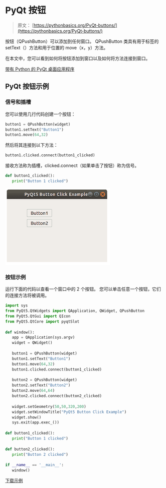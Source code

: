 # PyQt 按钮

> 原文： [https://pythonbasics.org/PyQt-buttons/](https://pythonbasics.org/PyQt-buttons/)

按钮（QPushButton）可以添加到任何窗口。 QPushButton 类具有用于标签的 setText（）方法和用于位置的 move（x，y）方法。

在本文中，您可以看到如何将按钮添加到窗口以及如何将方法连接到窗口。


[带有 Python 的 PyQt 桌面应用程序](https://gum.co/pysqtsamples)

## PyQt 按钮示例

### 信号和插槽

您可以使用几行代码创建一个按钮：

```py
button1 = QPushButton(widget)
button1.setText("Button1")
button1.move(64,32)

```

然后将其连接到以下方法：

```py
button1.clicked.connect(button1_clicked)

```

接收方法称为插槽，clicked.connect（如果单击了按钮）称为信号。

```py
def button1_clicked():
   print("Button 1 clicked")

```

![pyqt button QPushButton](img/e9dacd777aeed05cbd5671e083d951a3.jpg)

### 按钮示例

运行下面的代码以查看一个窗口中的 2 个按钮。 您可以单击任意一个按钮，它们的连接方法将被调用。

```py
import sys
from PyQt5.QtWidgets import QApplication, QWidget, QPushButton
from PyQt5.QtGui import QIcon
from PyQt5.QtCore import pyqtSlot

def window():
   app = QApplication(sys.argv)
   widget = QWidget()

   button1 = QPushButton(widget)
   button1.setText("Button1")
   button1.move(64,32)
   button1.clicked.connect(button1_clicked)

   button2 = QPushButton(widget)
   button2.setText("Button2")
   button2.move(64,64)
   button2.clicked.connect(button2_clicked)

   widget.setGeometry(50,50,320,200)
   widget.setWindowTitle("PyQt5 Button Click Example")
   widget.show()
   sys.exit(app.exec_())

def button1_clicked():
   print("Button 1 clicked")

def button2_clicked():
   print("Button 2 clicked")   

if __name__ == '__main__':
   window()

```

[下载示例](https://gum.co/pysqtsamples)